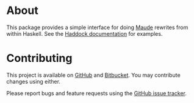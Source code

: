 # About

This package provides a simple interface for doing [Maude](http://maude.cs.uiuc.edu/) rewrites from within Haskell.
See the [Haddock documentation](http://hackage.haskell.org/packages/archive/maude/latest/doc/html/Foreign-Maude.html) for examples.

# Contributing

This project is available on [GitHub](https://github.com/davidlazar/maude-hs) and [Bitbucket](https://bitbucket.org/davidlazar/maude-hs/). You may contribute changes using either.

Please report bugs and feature requests using the [GitHub issue tracker](https://github.com/davidlazar/maude-hs/issues).
